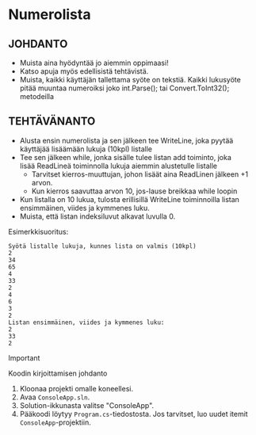 # Numerolista

## JOHDANTO
- Muista aina hyödyntää jo aiemmin oppimaasi!
- Katso apuja myös edellisistä tehtävistä.
- Muista, kaikki käyttäjän tallettama syöte on tekstiä. Kaikki lukusyöte pitää muuntaa numeroiksi joko int.Parse(); tai Convert.ToInt32(); metodeilla
 
## TEHTÄVÄNANTO
- Alusta ensin numerolista ja sen jälkeen tee WriteLine, joka pyytää käyttäjää lisäämään lukuja (10kpl) listalle 
- Tee sen jälkeen while, jonka sisälle tulee listan add toiminto, joka lisää ReadLineä toiminnolla lukuja aiemmin alustetulle listalle
    - Tarvitset kierros-muuttujan, johon lisäät aina ReadLinen jälkeen +1 arvon.
    - Kun kierros saavuttaa arvon 10, jos-lause breikkaa while loopin
- Kun listalla on 10 lukua, tulosta erillisillä WriteLine toiminnoilla listan ensimmäinen, viides ja kymmenes luku.
- Muista, että listan indeksiluvut alkavat luvulla 0.

Esimerkkisuoritus:
```
Syötä listalle lukuja, kunnes lista on valmis (10kpl)
2
34
65
4
33
2
4
6
3
2
Listan ensimmäinen, viides ja kymmenes luku:
2
33
2
```


> [!IMPORTANT]
> Koodin kirjoittamisen johdanto
1. Kloonaa projekti omalle koneellesi.
2. Avaa `ConsoleApp.sln`.
3. Solution-ikkunasta valitse "ConsoleApp".
4. Pääkoodi löytyy `Program.cs`-tiedostosta. Jos tarvitset, luo uudet itemit `ConsoleApp`-projektiin.
